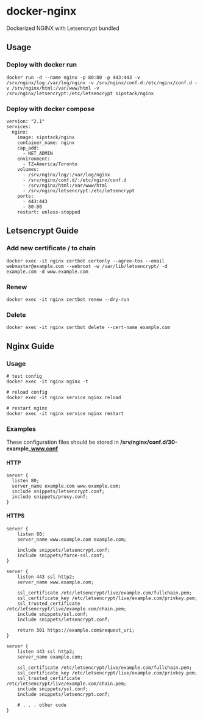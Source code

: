 # docker-nginx

Dockerized NGINX with Letsencrypt bundled

## Usage

### Deploy with docker run

```
docker run -d --name nginx -p 80:80 -p 443:443 -v /srv/nginx/log:/var/log/nginx -v /srv/nginx/conf.d:/etc/nginx/conf.d -v /srv/nginx/html:/var/www/html -v /srv/nginx/letsencrypt:/etc/letsencrypt sipstack/nginx
```

### Deploy with docker compose

```
version: "2.1"
services:
  nginx:
    image: sipstack/nginx
    container_name: nginx
    cap_add:
      - NET_ADMIN
    environment:
      - TZ=America/Toronto
    volumes:
      - /srv/nginx/log/:/var/log/nginx
      - /srv/nginx/conf.d/:/etc/nginx/conf.d
      - /srv/nginx/html:/var/www/html
      - /srv/nginx/letsencrypt:/etc/letsencrypt
    ports:
      - 443:443
      - 80:80
    restart: unless-stopped
```

## Letsencrypt Guide

### Add new certificate / to chain

```
docker exec -it nginx certbot certonly --agree-tos --email webmaster@example.com --webroot -w /var/lib/letsencrypt/ -d example.com -d www.example.com
```

### Renew

```
docker exec -it nginx certbot renew --dry-run
```

### Delete

```
docker exec -it nginx certbot delete --cert-name example.com
```

## Nginx Guide

### Usage

```
# test config
docker exec -it nginx nginx -t

# reload config
docker exec -it nginx service nginx reload

# restart nginx
docker exec -it nginx service nginx restart
```

### Examples

These configuration files should be stored in **/srv/nginx/conf.d/30-example_www.conf**

#### HTTP

```
server {
  listen 80;
  server_name example.com www.example.com;
  include snippets/letsencrypt.conf;
  include snippets/proxy.conf;
}
```

#### HTTPS

```
server {
    listen 80;
    server_name www.example.com example.com;

    include snippets/letsencrypt.conf;
    include snippets/force-ssl.conf;
}

server {
    listen 443 ssl http2;
    server_name www.example.com;

    ssl_certificate /etc/letsencrypt/live/example.com/fullchain.pem;
    ssl_certificate_key /etc/letsencrypt/live/example.com/privkey.pem;
    ssl_trusted_certificate /etc/letsencrypt/live/example.com/chain.pem;
    include snippets/ssl.conf;
    include snippets/letsencrypt.conf;

    return 301 https://example.com$request_uri;
}

server {
    listen 443 ssl http2;
    server_name example.com;

    ssl_certificate /etc/letsencrypt/live/example.com/fullchain.pem;
    ssl_certificate_key /etc/letsencrypt/live/example.com/privkey.pem;
    ssl_trusted_certificate /etc/letsencrypt/live/example.com/chain.pem;
    include snippets/ssl.conf;
    include snippets/letsencrypt.conf;

    # . . . other code
}
```
